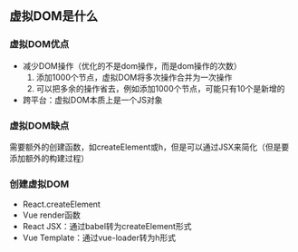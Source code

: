 ## 虚拟DOM是什么
### 虚拟DOM优点
+ 减少DOM操作（优化的不是dom操作，而是dom操作的次数）
  1. 添加1000个节点，虚拟DOM将多次操作合并为一次操作
  2. 可以把多余的操作省去，例如添加1000个节点，可能只有10个是新增的
+ 跨平台：虚拟DOM本质上是一个JS对象

### 虚拟DOM缺点
需要额外的创建函数，如createElement或h，但是可以通过JSX来简化（但是要添加额外的构建过程）

### 创建虚拟DOM
+ React.createElement
+ Vue render函数
+ React JSX：通过babel转为createElement形式
+ Vue Template：通过vue-loader转为h形式



